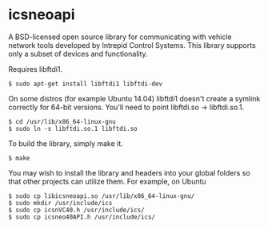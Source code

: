 icsneoapi
=========

A BSD-licensed open source library for communicating with vehicle network tools developed by Intrepid Control Systems. This library supports only a subset of devices and functionality.

Requires libftdi1.

```
$ sudo apt-get install libftdi1 libftdi-dev
```

On some distros (for example Ubuntu 14.04) libftdi1 doesn't create a symlink correctly for 64-bit versions. 
You'll need to point libftdi.so -> libftdi.so.1.

```
$ cd /usr/lib/x86_64-linux-gnu
$ sudo ln -s libftdi.so.1 libftdi.so
```

To build the library, simply make it.

```
$ make
```

You may wish to install the library and headers into your global folders so that other projects can utilize them. For example, on Ubuntu

```
$ sudo cp libicsneoapi.so /usr/lib/x86_64-linux-gnu/
$ sudo mkdir /usr/include/ics
$ sudo cp icsnVC40.h /usr/include/ics/
$ sudo cp icsneo40API.h /usr/include/ics/
```
